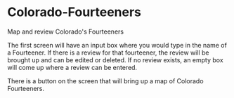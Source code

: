 # Colorado-Fourteeners
Map and review Colorado's Fourteeners

The first screen will have an input box where you would type in the name of a Fourteener.  If there is a review for that fourteener, the review will be brought up and can be edited or deleted.  If no review exists, an empty box will come up where a review can be entered.

There is a button on the screen that will bring up a map of Colorado Fourteeners.
